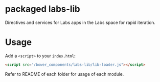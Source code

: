 # packaged labs-lib

Directives and services for Labs apps in the Labs space for rapid iteration.
# Usage

Add a `<script>` to your `index.html`:

```html
<script src="/bower_components/labs-lib/lib-loader.js"></script>
```
Refer to README of each folder for usage of each module.

